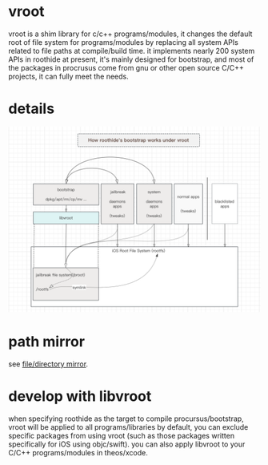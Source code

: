 # vroot

vroot is a shim library for c/c++ programs/modules, 
it changes the default root of file system for programs/modules by replacing all system APIs related to file paths at compile/build time.
it implements nearly 200 system APIs in roothide at present, 
it's mainly designed for bootstrap, and most of the packages in procrusus come from gnu or other open source C/C++ projects, 
it can fully meet the needs.

# details

![text](roothide.png)


# path mirror

see [file/directory mirror](filemirror.md).


# develop with libvroot

when specifying roothide as the target to compile procursus/bootstrap, 
vroot will be applied to all programs/libraries by default, you can exclude specific packages from using vroot (such as those packages written specifically for iOS using objc/swift).
you can also apply libvroot to your C/C++ programs/modules in theos/xcode.
